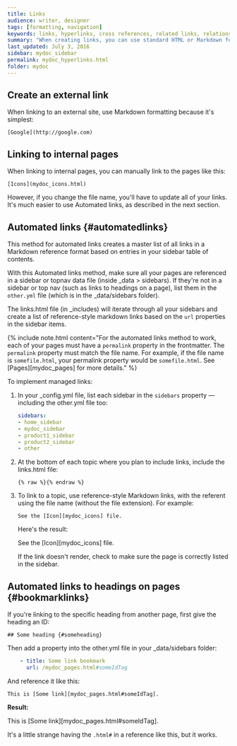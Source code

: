 ```yaml
---
title: Links
audience: writer, designer
tags: [formatting, navigation]
keywords: links, hyperlinks, cross references, related links, relationship tables
summary: "When creating links, you can use standard HTML or Markdown formatting. However, you can also implement an automated approach to linking that makes linking much less error-prone (meaning less chances of broken links in your output) and requiring less effort."
last_updated: July 3, 2016
sidebar: mydoc_sidebar
permalink: mydoc_hyperlinks.html
folder: mydoc
---
```


## Create an external link

When linking to an external site, use Markdown formatting because it's simplest:

```
[Google](http://google.com)
```

## Linking to internal pages

When linking to internal pages, you can manually link to the pages like this:

```
[Icons](mydoc_icons.html)
```

However, if you change the file name, you'll have to update all of your links. It's much easier to use Automated links, as described in the next section.

## Automated links {#automatedlinks}

This method for automated links creates a master list of all links in a Markdown reference format based on entries in your sidebar table of contents.

With this Automated links method, make sure all your pages are referenced in a sidebar or topnav data file (inside \_data > sidebars). If they're not in a sidebar or top nav (such as links to headings on a page), list them in the `other.yml` file (which is in the \_data/sidebars folder).

The links.html file (in \_includes) will iterate through all your sidebars and create a list of reference-style markdown links based on the `url` properties in the sidebar items. 

{% include note.html content="For the automated links method to work, each of your pages must have a `permalink` property in the frontmatter. The `permalink` property must match the file name. For example, if the file name is `somefile.html`, your permalink property would be `somefile.html`. See [Pages][mydoc_pages] for more details." %}

To implement managed links:

1.  In your \_config.yml file, list each sidebar in the `sidebars` property &mdash; including the other.yml file too:
    
    ```yaml
    sidebars:
    - home_sidebar
    - mydoc_sidebar
    - product1_sidebar
    - product2_sidebar
    - other
    ```
    
2.  At the bottom of each topic where you plan to include links, include the links.html file:

    ```
    {% raw %}{% endraw %}
    ```
    
3.  To link to a topic, use reference-style Markdown links, with the referent using the file name (without the file extension). For example:

    ```
    See the [Icon][mydoc_icons] file.
    ```

    Here's the result:

    See the [Icon][mydoc_icons] file.

    If the link doesn't render, check to make sure the page is correctly listed in the sidebar.

## Automated links to headings on pages {#bookmarklinks}

If you're linking to the specific heading from another page, first give the heading an ID:

```
## Some heading {#someheading}
```

Then add a property into the other.yml file in your \_data/sidebars folder:

```yaml
    - title: Some link bookmark
      url: /mydoc_pages.html#someIdTag
```

And reference it like this:

```
This is [Some link][mydoc_pages.html#someIdTag].
```

**Result:**

This is [Some link][mydoc_pages.html#someIdTag].

It's a little strange having the `.html#` in a reference like this, but it works.


